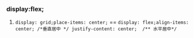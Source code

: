 ### display:flex;
1. `display: grid;place-items: center;`  ==  `display: flex;align-items: center; /*垂直居中 */ justify-content: center;  /** 水平居中*/`